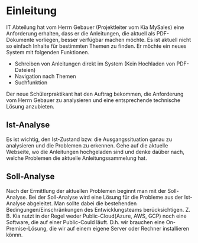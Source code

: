 # Einleitung

IT Abteilung hat vom Herrn Gebauer (Projektleiter vom Kia MySales) eine Anforderung erhalten, dass er die Anleitungen, die aktuell als PDF-Dokumente vorliegen, besser verfügbar machen möchte.
Es ist aktuell nicht so einfach Inhalte für bestimmten Themen zu finden. Er möchte ein neues System mit folgenden Funktionen.

* Schreiben von Anleitungen direkt im System (Kein Hochladen von PDF-Dateien)
* Navigation nach Themen
* Suchfunktion

Der neue Schülerpraktikant hat den Auftrag bekommen, die Anforderung vom Herrn Gebauer zu analysieren und eine entsprechende technische Lösung anzubieten.

## Ist-Analyse

Es ist wichtig, den Ist-Zustand bzw. die Ausgangssituation ganau zu analysieren und die Problemen zu erkennen. Gehe auf die aktuelle Webseite, wo die Anleitungen hochgeladen sind und denke daüber nach, welche Problemen die aktuelle Anleitungssammelung hat.

## Soll-Analyse

Nach der Ermittlung der aktuellen Problemen beginnt man mit der Soll-Analyse. Bei der Soll-Analyse wird eine Lösung für die Probleme aus der Ist-Analyse abgeleitet. Man sollte dabei die bestehenden Bedingungen/Einschränkungen des Entwicklungsteams berücksichtigen. Z. B. Kia nutzt in der Regel weder Public-Cloud(Azure, AWS, GCP) noch eine Software, die auf einer Public-Could läuft. D.h. wir brauchen eine On-Premise-Lösung, die wir auf einem eigene Server oder Rechner installieren könnn.